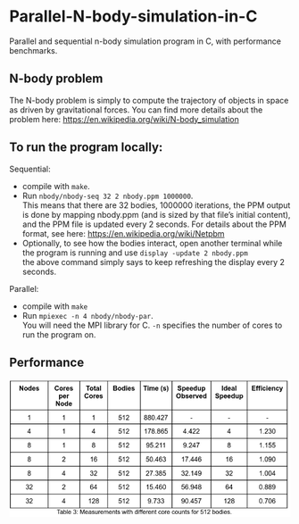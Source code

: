 # Parallel-N-body-simulation-in-C
Parallel and sequential n-body simulation program in C, with performance benchmarks. <br>
## N-body problem
The N-body problem is simply to compute the trajectory of objects in space as
driven by gravitational forces. You can find more details about the problem here:
https://en.wikipedia.org/wiki/N-body_simulation

## To run the program locally:
Sequential:
- compile with `make`. <br>
- Run `nbody/nbody-seq 32 2 nbody.ppm 1000000`. <br>
This means that there are 32 bodies, 1000000 iterations, the PPM output is done by
mapping nbody.ppm (and is sized by that file’s initial content), and the PPM file is
updated every 2 seconds. For details about the PPM format, see here: https://en.wikipedia.org/wiki/Netpbm <br>
- Optionally, to see how the bodies interact, open another terminal while the program is running and use `display -update 2 nbody.ppm`<br>the above command simply says to keep refreshing the display every 2 seconds.

Parallel: 
- compile with `make`
- Run `mpiexec -n 4 nbody/nbody-par`. <br>
You will need the MPI library for C. `-n` specifies the number of cores to run the program on.

## Performance
![](benchmarks.png)
